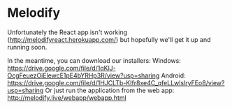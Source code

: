 # Melodify

Unfortunately the React app isn't working (http://melodifyreact.herokuapp.com/) but hopefully we'll get it up and running soon.

In the meantime, you can download our installers:
Windows: https://drive.google.com/file/d/1qKlJ-OcgFeuezOiElewcE1pE4bYRHp3R/view?usp=sharing
Android: https://drive.google.com/file/d/1HJCLTb-KIfr8xe4C_qfeLLwlslryFEo8/view?usp=sharing
Or just run the application from the web app: http://melodify.live/webapp/webapp.html
